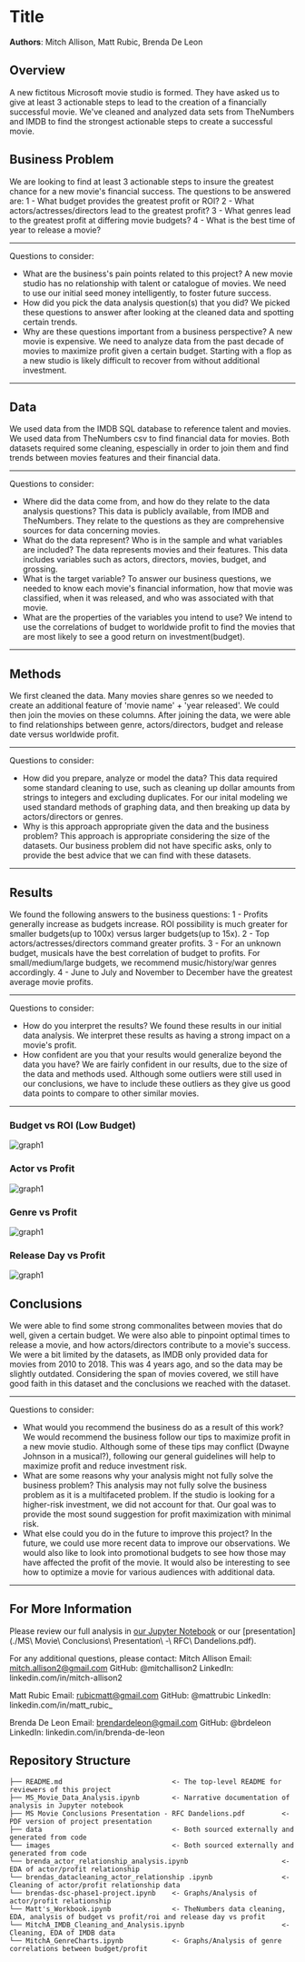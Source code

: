 # Title

**Authors**: Mitch Allison, Matt Rubic, Brenda De Leon

## Overview

A new fictitous Microsoft movie studio is formed. They have asked us to give at least 3 actionable steps to lead to the creation of a financially successful movie.
We've cleaned and analyzed data sets from TheNumbers and IMDB to find the strongest actionable steps to create a successful movie.

## Business Problem

We are looking to find at least 3 actionable steps to insure the greatest chance for a new movie's financial success. The questions to be answered are:
1 - What budget provides the greatest profit or ROI?
2 - What actors/actresses/directors lead to the greatest profit?
3 - What genres lead to the greatest profit at differing movie budgets?
4 - What is the best time of year to release a movie?

***
Questions to consider:
* What are the business's pain points related to this project?
A new movie studio has no relationship with talent or catalogue of movies. We need to use our initial seed money intelligently, to foster future success.
* How did you pick the data analysis question(s) that you did?
We picked these questions to answer after looking at the cleaned data and spotting certain trends.
* Why are these questions important from a business perspective?
A new movie is expensive. We need to analyze data from the past decade of movies to maximize profit given a certain budget.
Starting with a flop as a new studio is likely difficult to recover from without additional investment.
***

## Data

We used data from the IMDB SQL database to reference talent and movies. We used data from TheNumbers csv to find financial data for movies.
Both datasets required some cleaning, espescially in order to join them and find trends between movies features and their financial data.

***
Questions to consider:
* Where did the data come from, and how do they relate to the data analysis questions?
This data is publicly available, from IMDB and TheNumbers. They relate to the questions as they are comprehensive sources for data concerning movies.
* What do the data represent? Who is in the sample and what variables are included?
The data represents movies and their features. This data includes variables such as actors, directors, movies, budget, and grossing.
* What is the target variable?
To answer our business questions, we needed to know each movie's financial information, how that movie was classified, when it was released,
and who was associated with that movie.
* What are the properties of the variables you intend to use?
We intend to use the correlations of budget to worldwide profit to find the movies that are most likely to see a good return on investment(budget).
***

## Methods

We first cleaned the data. Many movies share genres so we needed to create an additional feature of 'movie name' + 'year released'. We could then join the movies
on these columns.
After joining the data, we were able to find relationships between genre, actors/directors, budget and release date versus worldwide profit.

***
Questions to consider:
* How did you prepare, analyze or model the data?
This data required some standard cleaning to use, such as cleaning up dollar amounts from strings to integers and excluding duplicates.
For our inital modeling we used standard methods of graphing data, and then breaking up data by actors/directors or genres.
* Why is this approach appropriate given the data and the business problem?
This approach is appropriate considering the size of the datasets. Our business problem did not have specific asks,
only to provide the best advice that we can find with these datasets.
***

## Results

We found the following answers to the business questions:
1 - Profits generally increase as budgets increase. ROI possibility is much greater for smaller budgets(up to 100x) versus larger budgets(up to 15x).
2 - Top actors/actresses/directors command greater profits.
3 - For an unknown budget, musicals have the best correlation of budget to profits. For small/medium/large budgets, we recommend music/history/war genres accordingly.
4 - June to July and November to December have the greatest average movie profits.

***
Questions to consider:
* How do you interpret the results?
We found these results in our initial data analysis. We interpret these results as having a strong impact on a movie's profit.
* How confident are you that your results would generalize beyond the data you have?
We are fairly confident in our results, due to the size of the data and methods used. Although some outliers were still used in our conclusions,
we have to include these outliers as they give us good data points to compare to other similar movies.
***

### Budget vs ROI (Low Budget)
![graph1](./images/Budget_ROI_lowbudget.png)

### Actor vs Profit
![graph1](./images/Profit_Actor.png)

### Genre vs Profit
![graph1](./images/Genre_Profit.png)

### Release Day vs Profit
![graph1](./images/Day_Gross.png)

## Conclusions

We were able to find some strong commonalites between movies that do well, given a certain budget. We were also able to pinpoint optimal times to
release a movie, and how actors/directors contribute to a movie's success.
We were a bit limited by the datasets, as IMDB only provided data for movies from 2010 to 2018. This was 4 years ago, and so the data may be
slightly outdated. Considering the span of movies covered, we still have good faith in this dataset and the conclusions we reached with the dataset.

***
Questions to consider:
* What would you recommend the business do as a result of this work?
We would recommend the business follow our tips to maximize profit in a new movie studio. Although some of these tips may conflict
(Dwayne Johnson in a musical?), following our general guidelines will help to maximize profit and reduce investment risk.
* What are some reasons why your analysis might not fully solve the business problem?
This analysis may not fully solve the business problem as it is a multifaceted problem. If the studio is looking for a higher-risk investment,
we did not account for that. Our goal was to provide the most sound suggestion for profit maximization with minimal risk.
* What else could you do in the future to improve this project?
In the future, we could use more recent data to improve our observations. We would also like to look into promotional budgets to see how those may
have affected the profit of the movie. It would also be interesting to see how to optimize a movie for various audiences with additional data.
***

## For More Information

Please review our full analysis in [our Jupyter Notebook](./MS_Movie_Data_Analysis.ipynb) or our [presentation](./MS\ Movie\ Conclusions\ Presentation\ -\ RFC\ Dandelions.pdf).

For any additional questions, please contact:
Mitch Allison
Email: mitch.allison2@gmail.com
GitHub: @mitchallison2
LinkedIn: linkedin.com/in/mitch-allison2

Matt Rubic
Email: rubicmatt@gmail.com
GitHub: @mattrubic
LinkedIn: linkedin.com/in/matt_rubic_

Brenda De Leon
Email: brendardeleon@gmail.com
GitHub: @brdeleon
LinkedIn: linkedin.com/in/brenda-de-leon


## Repository Structure

```
├── README.md                           <- The top-level README for reviewers of this project
├── MS_Movie_Data_Analysis.ipynb        <- Narrative documentation of analysis in Jupyter notebook
├── MS Movie Conclusions Presentation - RFC Dandelions.pdf         <- PDF version of project presentation
├── data                                <- Both sourced externally and generated from code
└── images                              <- Both sourced externally and generated from code
└── brenda_actor_relationship_analysis.ipynb                       <- EDA of actor/profit relationship
└── brendas_datacleaning_actor_relationship .ipynb                 <- Cleaning of actor/profit relationship data
└── brendas-dsc-phase1-project.ipynb    <- Graphs/Analysis of actor/profit relationship
└── Matt's_Workbook.ipynb               <- TheNumbers data cleaning, EDA, analysis of budget vs profit/roi and release day vs profit
└── MitchA_IMDB_Cleaning_and_Analysis.ipynb                        <- Cleaning, EDA of IMDB data
└── MitchA_GenreCharts.ipynb            <- Graphs/Analysis of genre correlations between budget/profit
```
